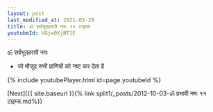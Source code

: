 ```yaml
---
layout: post
last_modified_at: 2021-03-29
title: ॐ सर्वभूतहरायै नमः ११ टाइम्स
youtubeId: VGjw0XjNT1E
---
```

 
 
 ॐ सर्वभूतहरायै नमः  
 
 -  जो मौजूद सभी प्राणियों को नष्ट कर देता है 
 
  
 
  
 
 
 
 
 
 


{% include youtubePlayer.html id=page.youtubeId %}
 
[Next]({{ site.baseurl }}{% link  split1/_posts/2012-10-03-ॐ प्रभावी नमः ११ टाइम्स.md%})
 
